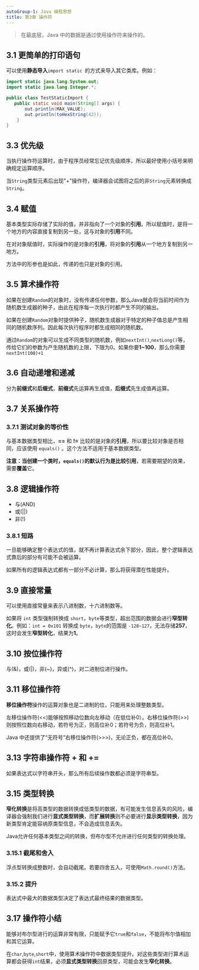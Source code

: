 ```yaml
---
autoGroup-1: Java 编程思想
title: 第3章 操作符
---
```


> 在最底层，Java 中的数据是通过使用操作符来操作的。

## 3.1 更简单的打印语句
可以使用**静态导入**`import static `的方式来导入其它类库。例如：
```java
import static java.lang.System.out;
import static java.lang.Integer.*;

public class TestStaticImport {
   public static void main(String[] args) {
       out.println(MAX_VALUE);
       out.println(toHexString(42));
    }
}
```

## 3.3 优先级
当执行操作符运算时，由于程序员经常忘记优先级顺序，所以最好使用小括号来明确规定运算顺序。

当`String`类型元素后出现"+"操作符，编译器会试图将之后的非`String`元素转换成`String`。

## 3.4 赋值
基本类型实际存储了实际的值，并非指向了一个对象的**引用**。所以赋值时，是将一个地方的内容直接复制到另一处，这与对象的**引用**不同。

在对对象赋值时，实际操作的是对象的**引用**，将对象的**引用**从一个地方复制到另一地方。

方法中的形参也是如此，传递的也只是对象的引用。

## 3.5 算术操作符
如果在创建`Random`的对象时，没有传递任何参数，那么Java就会将当前时间作为随机数生成器的种子，由此在程序每一次执行时都产生不同的输出。

如果在创建`Random`对象时提供种子，随机数生成器对于特定的种子值总是产生相同的随机数序列。因此每次执行程序时都生成相同的随机数。

通过`Random`的对象可以生成不同类型的随机数，例如`nextInt()`,`nextLong()`等，传给它们的参数为产生随机数的上限，下限为0。如果你要**1~100**，那么你需要`nextInt(100)+1`

## 3.6 自动递增和递减
分为**前缀式**和**后缀式**，**前缀式**先运算再生成值，**后缀式**先生成值再运算。

## 3.7 关系操作符
### 3.7.1 测试对象的等价性
与基本数据类型相比，**==** 和 **!=** 比较的是对象的**引用**，所以要比较对象是否相同，应该使用 `equals()` 。这个方法不适用于基本数据类型。

**注意：**当创建一个类时，`equals()`的默认行为是**比较引用**，若需要期望的效果，需要**覆盖**它。

## 3.8 逻辑操作符
- 与(AND)
- 或(||)
- 非(!)

### 3.8.1 短路
一旦能够确定整个表达式的值，就不再计算表达式余下部分，因此，整个逻辑表达式靠后的部分有可能不会被运算。

如果所有的逻辑表达式都有一部分不必计算，那么将获得潜在性能提升。

## 3.9 直接常量
可以使用直接常量来表示八进制数，十六进制数等。

如果将 `int` 类型强制转换成 `short`，`byte`等类型，超出范围的数据会进行**窄型转化**。例如：`int = 0x101` 转换成 `byte`，`byte`的范围是 `-128~127`，无法存储**257**，这时会发生**窄型转化**，结果为**1**。

## 3.10 按位操作符
与(&)，或(|)，非(~)，异或(^)，对二进制位进行操作。

## 3.11 移位操作符
**移位操作符**操作的运算对象也是二进制的位，只能用来处理整数类型。

左移位操作符(<<)能够按照移动位数向左移动（在低位补0）。右移位操作符(>>)则按照位数向右移动，若符号为正，则高位补0；若符号为负，则高位补1。

Java 中还提供了“无符号”右移位操作符(>>>)，无论正负，都在高位补0。

## 3.13 字符串操作符 + 和 +=
如果表达式以字符串开头，那么所有后续操作数都必须是字符串型。

## 3.15 类型转换
**窄化转换**是将高类型的数据转换成低类型的数据，有可能发生信息丢失的风险，编译器会强制我们进行**显式类型转换**，而**扩展转换**则不必要进行**显示类型转换**，因为新类型肯定能容纳原类型信息，不会造成信息丢失。

Java允许任何基本类型之间的转换，但布尔型不允许进行任何类型的转换处理。

### 3.15.1 截尾和舍入
浮点型转换成整数时，会自动截尾。若要四舍五入，可使用`Math.round()`方法。

### 3.15.2 提升
表达式中最大的数据类型决定了表达式最终结果的数据类型。

## 3.17 操作符小结
能够对布尔型进行的运算非常有限，只能赋予它`true`和`false`，不能将布尔值相加和其它运算。

在`char`,`byte`,`short`中，使用算术操作符中数据类型提升。对这些类型进行算术运算都会获得`int`结果，必须**显式类型转换**回原类型，可能会发生**窄化转换**。

